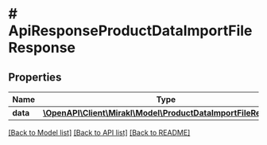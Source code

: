 # # ApiResponseProductDataImportFileResponse

## Properties

Name | Type | Description | Notes
------------ | ------------- | ------------- | -------------
**data** | [**\OpenAPI\Client\Mirakl\Model\ProductDataImportFileResponse**](ProductDataImportFileResponse.md) |  |

[[Back to Model list]](../../README.md#models) [[Back to API list]](../../README.md#endpoints) [[Back to README]](../../README.md)
